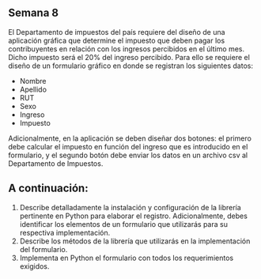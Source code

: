 ## Semana 8
El Departamento de impuestos del país requiere del diseño de una aplicación gráfica que determine el
impuesto que deben pagar los contribuyentes en relación con los ingresos percibidos en el último mes.
Dicho impuesto será el 20% del ingreso percibido. Para ello se requiere el diseño de un formulario
gráfico en donde se registran los siguientes datos:
- Nombre
- Apellido
- RUT
- Sexo
- Ingreso
- Impuesto

Adicionalmente, en la aplicación se deben diseñar dos botones: el primero debe calcular el impuesto
en función del ingreso que es introducido en el formulario, y el segundo botón debe enviar los datos en
un archivo csv al Departamento de Impuestos.

## A continuación:
1. Describe detalladamente la instalación y configuración de la librería pertinente en Python para
elaborar el registro. Adicionalmente, debes identificar los elementos de un formulario que
utilizarás para su respectiva implementación.
2. Describe los métodos de la librería que utilizarás en la implementación del formulario.
3. Implementa en Python el formulario con todos los requerimientos exigidos. 